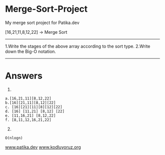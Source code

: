 # Merge-Sort-Project
My merge sort project for Patika.dev

[16,21,11,8,12,22] -> Merge Sort

**********************************

1.Write the stages of the above array according to the sort type.
2.Write down the Big-O notation.

**********************************
# Answers
1.  

    a.[16,21,11][8,12,22]
    b.[16][21,11][8,12][22]
    c. [16][21][11][8][12][22]  
    d. [16] [11,21] [8,12] [22]
    e. [11,16,21] [8,12,22]
    f. [8,11,12,16,21,22]
    
    
 2. 
 
    O(nlogn)
    
    
   www.patika.dev
   www.kodluyoruz.org
